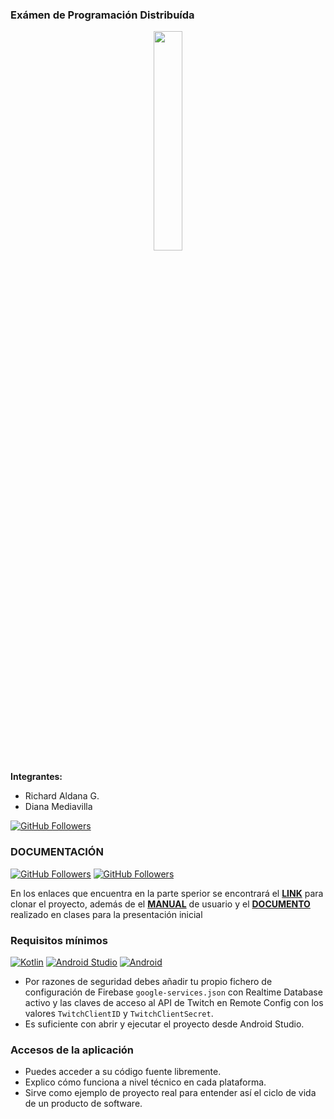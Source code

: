 ### Exámen de Programación Distribuída

<p align="center">
<img src="https://whatthelogo.com/storage/logos/uce-universidad-central-del-ecuador-76405.png" width="30%"/>
</p>

**Integrantes:**

* Richard Aldana G.
* Diana Mediavilla

[![GitHub Followers](https://img.shields.io/github/stars/mouredev/Twitimer-Android?label=Rpositorio%20público%20App%20Android&style=social)](https://github.com/GatitoAl/Twitimer-Android.git)

### DOCUMENTACIÓN
[![GitHub Followers](https://img.shields.io/badge/Manual%20de%20usuario-8A2BE2)](https://uceedu-my.sharepoint.com/:b:/g/personal/dkmediavilla_uce_edu_ec/EWJo1XxSCWtHtfyxQXynCs8BhHuVPSrRpuCf_hOM5c6M6A?e=hUd9mW)
[![GitHub Followers](https://img.shields.io/badge/Documento%20en%20clase-8A2BE2)](https://uceedu-my.sharepoint.com/:b:/g/personal/dkmediavilla_uce_edu_ec/EWJo1XxSCWtHtfyxQXynCs8BhHuVPSrRpuCf_hOM5c6M6A?e=hUd9mW)


En los enlaces que encuentra en la parte sperior se encontrará el **[LINK](https://github.com/GatitoAl/Twitimer-Android.git)** para clonar el proyecto, además de el **[MANUAL](https://uceedu-my.sharepoint.com/:b:/g/personal/dkmediavilla_uce_edu_ec/EWJo1XxSCWtHtfyxQXynCs8BhHuVPSrRpuCf_hOM5c6M6A?e=hUd9mW)** de usuario y el **[DOCUMENTO](https://uceedu-my.sharepoint.com/:b:/g/personal/dkmediavilla_uce_edu_ec/EYQg7E536K5Al7UyPcZ9eeIB-Zcsj0ZzGaQGGicmQbwRLw?e=RkmjP0)** realizado en clases para la presentación inicial

### Requisitos mínimos
[![Kotlin](https://img.shields.io/badge/Kotlin-1.5-purple?longCache=true&style=popout-square)](https://kotlinlang.org)
[![Android Studio](https://img.shields.io/badge/Android_Studio-4.2-blue.svg?longCache=true&style=popout-square)](https://developer.android.com/studio)
[![Android](https://img.shields.io/badge/Android-6-green.svg?longCache=true&style=popout-square)](https://www.android.com)

* Por razones de seguridad debes añadir tu propio fichero de configuración de Firebase `google-services.json` con Realtime Database activo y las claves de acceso al API de Twitch en Remote Config con los valores `TwitchClientID` y `TwitchClientSecret`.
* Es suficiente con abrir y ejecutar el proyecto desde Android Studio.

### Accesos de la aplicación
* Puedes acceder a su código fuente libremente.
* Explico cómo funciona a nivel técnico en cada plataforma.
* Sirve como ejemplo de proyecto real para entender así el ciclo de vida de un producto de software.


